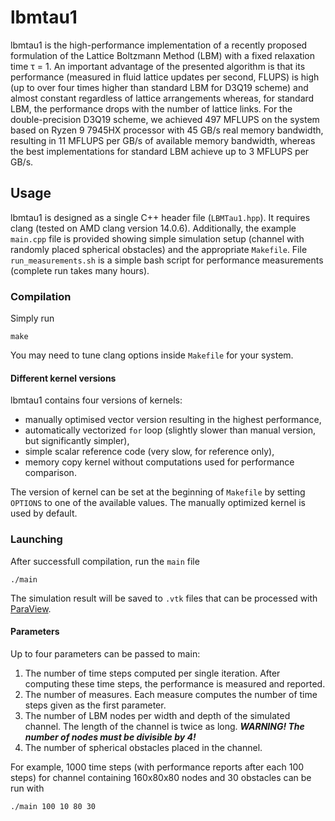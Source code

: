 # lbmtau1

lbmtau1 is the high-performance implementation of a recently proposed formulation of the Lattice Boltzmann Method (LBM) with a fixed relaxation time τ = 1. An important advantage of the presented algorithm is that its performance (measured in fluid lattice updates per second, FLUPS) is high (up to over four times higher than standard LBM for D3Q19 scheme) and almost constant regardless of lattice arrangements whereas, for standard LBM, the performance drops with the number of lattice links. For the double-precision D3Q19 scheme, we achieved 497 MFLUPS on the system based on Ryzen 9 7945HX processor with 45 GB/s real memory bandwidth, resulting in 11 MFLUPS per GB/s of available memory bandwidth, whereas the best implementations for standard LBM achieve up to 3 MFLUPS per GB/s.

## Usage

lbmtau1 is designed as a single C++ header file (``LBMTau1.hpp``).
It requires clang (tested on AMD clang version 14.0.6).
Additionally, the example ``main.cpp`` file is provided showing simple simulation setup (channel with randomly placed spherical obstacles) and the appropriate ``Makefile``.
File ``run_measurements.sh`` is a simple bash script for performance measurements (complete run takes many hours).

### Compilation

Simply run

  `make`

You may need to tune clang options inside ``Makefile`` for your system.

#### Different kernel versions

lbmtau1 contains four versions of kernels:
- manually optimised vector version resulting in the highest performance,
- automatically vectorized ``for`` loop (slightly slower than manual version, but significantly simpler),
- simple scalar reference code (very slow, for reference only),
- memory copy kernel without computations used for performance comparison.

The version of kernel can be set at the beginning of ``Makefile`` by setting `OPTIONS` to one of the available values.
The manually optimized kernel is used by default.

### Launching

After successfull compilation, run the ``main`` file

  `./main`

The simulation result will be saved to ``.vtk`` files that can be processed with [ParaView](https://www.paraview.org/).

#### Parameters

Up to four parameters can be passed to main:
1. The number of time steps computed per single iteration. After computing these time steps, the performance is measured and reported.
2. The number of measures. Each measure computes the number of time steps given as the first parameter.
3. The number of LBM nodes per width and depth of the simulated channel. The length of the channel is twice as long. ***WARNING! The number of nodes must be divisible by 4!***
4. The number of spherical obstacles placed in the channel.

For example, 1000 time steps (with performance reports after each 100 steps) for channel containing 160x80x80 nodes and 30 obstacles can be run with
  
  ``./main 100 10 80 30``
  
